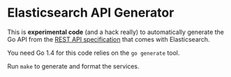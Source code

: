 # Elasticsearch API Generator

This is **experimental code** (and a hack really) to automatically generate
the Go API from the [REST API specification]((https://github.com/elasticsearch/elasticsearch/tree/master/rest-api-spec))
that comes with Elasticsearch.

You need Go 1.4 for this code relies on the `go generate` tool.

Run `make` to generate and format the services.

